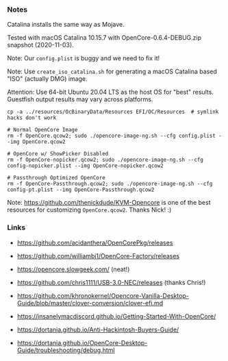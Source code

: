 ### Notes

Catalina installs the same way as Mojave.

Tested with macOS Catalina 10.15.7 with OpenCore-0.6.4-DEBUG.zip snapshot
(2020-11-03).

Note: Our `config.plist` is buggy and we need to fix it!

Note: Use `create_iso_catalina.sh` for generating a macOS Catalina based "ISO"
(actually DMG) image.

Attention: Use 64-bit Ubuntu 20.04 LTS as the host OS for "best" results.
Guestfish output results may vary across platforms.

```
cp -a ../resources/OcBinaryData/Resources EFI/OC/Resources  # symlink hacks don't work

# Normal OpenCore Image
rm -f OpenCore.qcow2; sudo ./opencore-image-ng.sh --cfg config.plist --img OpenCore.qcow2

# OpenCore w/ ShowPicker Disabled
rm -f OpenCore-nopicker.qcow2; sudo ./opencore-image-ng.sh --cfg config-nopicker.plist --img OpenCore-nopicker.qcow2

# Passthrough Optimized OpenCore
rm -f OpenCore-Passthrough.qcow2; sudo ./opencore-image-ng.sh --cfg config-pt.plist --img OpenCore-Passthrough.qcow2
```

Note: https://github.com/thenickdude/KVM-Opencore is one of the best resources
for customizing `OpenCore.qcow2`. Thanks Nick! :)

### Links

* https://github.com/acidanthera/OpenCorePkg/releases

* https://github.com/williambj1/OpenCore-Factory/releases

* https://opencore.slowgeek.com/ (neat!)

* https://github.com/chris1111/USB-3.0-NEC/releases (thanks Chris!)

* https://github.com/khronokernel/Opencore-Vanilla-Desktop-Guide/blob/master/clover-conversion/clover-efi.md

* https://insanelymacdiscord.github.io/Getting-Started-With-OpenCore/

* https://dortania.github.io/Anti-Hackintosh-Buyers-Guide/

* https://dortania.github.io/OpenCore-Desktop-Guide/troubleshooting/debug.html
